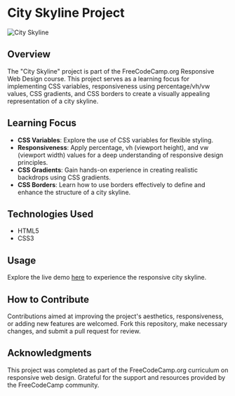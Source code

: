 # City Skyline Project

![City Skyline](https://github.com/Salf1-Sabit/City-Skyline/assets/70028517/4c997165-9bd2-4d8e-b974-3996f11c6d19)

## Overview
The "City Skyline" project is part of the FreeCodeCamp.org Responsive Web Design course. This project serves as a learning focus for implementing CSS variables, responsiveness using percentage/vh/vw values, CSS gradients, and CSS borders to create a visually appealing representation of a city skyline.

## Learning Focus
- **CSS Variables**: Explore the use of CSS variables for flexible styling.
- **Responsiveness**: Apply percentage, vh (viewport height), and vw (viewport width) values for a deep understanding of responsive design principles.
- **CSS Gradients**: Gain hands-on experience in creating realistic backdrops using CSS gradients.
- **CSS Borders**: Learn how to use borders effectively to define and enhance the structure of a city skyline.

## Technologies Used
- HTML5
- CSS3

## Usage
Explore the live demo [here](https://city-skyline-99.netlify.app/) to experience the responsive city skyline.

## How to Contribute
Contributions aimed at improving the project's aesthetics, responsiveness, or adding new features are welcomed. Fork this repository, make necessary changes, and submit a pull request for review.

## Acknowledgments
This project was completed as part of the FreeCodeCamp.org curriculum on responsive web design. Grateful for the support and resources provided by the FreeCodeCamp community.
